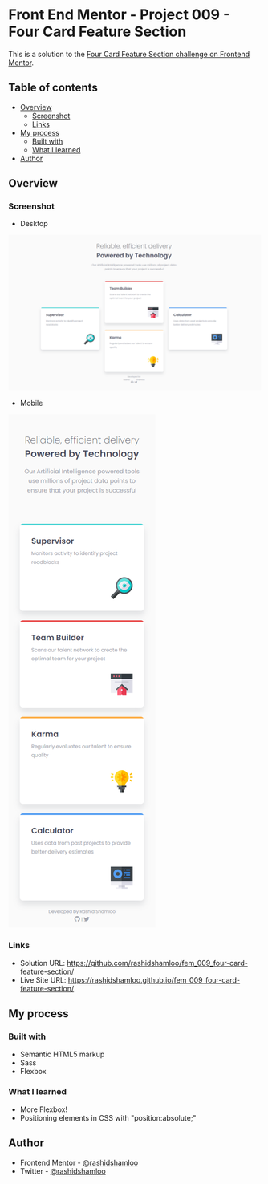 # Front End Mentor - Project 009 - Four Card Feature Section

This is a solution to the [Four Card Feature Section challenge on Frontend Mentor](https://www.frontendmentor.io/challenges/four-card-feature-section-weK1eFYK).

## Table of contents

- [Overview](#overview)
  - [Screenshot](#screenshot)
  - [Links](#links)
- [My process](#my-process)
  - [Built with](#built-with)
  - [What I learned](#what-i-learned)
- [Author](#author)

## Overview

### Screenshot

- Desktop

![](./screenshot-desktop.png)

- Mobile

![](./screenshot-mobile.png)

### Links

- Solution URL: https://github.com/rashidshamloo/fem_009_four-card-feature-section/
- Live Site URL: https://rashidshamloo.github.io/fem_009_four-card-feature-section/

## My process

### Built with

- Semantic HTML5 markup
- Sass
- Flexbox

### What I learned

- More Flexbox!
- Positioning elements in CSS with "position:absolute;"

## Author

- Frontend Mentor - [@rashidshamloo](https://www.frontendmentor.io/profile/rashidshamloo)
- Twitter - [@rashidshamloo](https://www.twitter.com/rashidshamloo)
